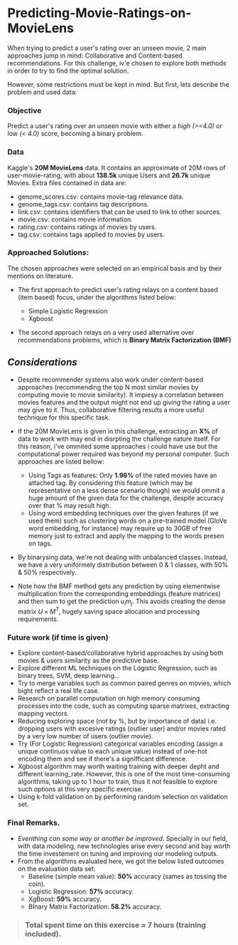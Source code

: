 # Predicting-Movie-Ratings-on-MovieLens

When trying to predict a user's rating over an unseen movie, 2 main approaches jump in mind: Collaborative and Content-based recommendations. For this challenge, iv'e chosen to explore both methods in order to try to find the optimal solution.

However, some restrictions must be kept in mind. But first, lets describe the problem and used data:

### Objective

Predict a user's rating over an unseen movie with either a *high (>=4.0)* or low *(< 4.0)* score, becoming a binary problem.

### Data

Kaggle's **20M MovieLens** data. It contains an approximate of 20M rows of user-movie-rating, with about **138.5k** unique Users and **26.7k** unique Movies. Extra files contained in data are:

* genome_scores.csv: contains movie-tag relevance data.
* genome_tags.csv: contains tag descriptions.
* link.csv: contains identifiers that can be used to link to other sources.
* movie.csv: contains movie information.
* rating.csv: contains ratings of movies by users.
* tag.csv: contains tags applied to movies by users.

### Approached Solutions:

The chosen approaches were selected on an empirical basis and by their mentions on literature.

* The first approach to predict user's rating relays on a content based (item based) focus, under the algorithms listed below: 
    * Simple Logistic Regression
    * Xgboost

* The second approach relays on a very used alternative over recommendations problems, which is **Binary Matrix Factorization (BMF)**

## *Considerations*

* Despite recommender systems also work under content-based approaches (recommending the top N most similar movies by computing movie to movie similarity). It impiesy a correlation between movies features and the output might not end up giving the rating a user may give to it. Thus, collaborative filtering results a more useful technique for this specific task.

* If the 20M MovieLens is given in this challenge, extracting an **X%** of data to work with may end in disrpting the challenge nature itself. For this reason, i've ommited some approaches i could have use but the computational power required was beyond my personal computer. Such approaches are listed bellow:
    * Using Tags as features: Only **1.96%** of the rated movies have an attached tag. By considering this feature (which may be representative on a less dense scenario though) we would ommit a huge amount of the given data for the challenge, despite accuracy over that % may result high.
    * Using word embedding techniques over the given features (if we used them) such as clustering words on a pre-trained model (GloVe word embedding, for instance) may require up to 30GB of free memory just to extract and apply the mapping to the words presen on tags.

* By binarysing data, we're not dealing with unbalanced classes. Instead, we have a very uniformely distribution between 0 & 1 classes, with 50% & 50% respectively.
* Note how the BMF method gets any prediction by using elementwise multiplication from the corresponding embeddings (feature matrices) and then sum to get the prediction $u_i m_j$. This avoids creating the dense matrix $U \times M^T$, hugely saving space allocation and processing requirements.


### Future work (if time is given)

* Explore content-based/collaborative hybrid approaches by using both movies & users similarity as the predictive base.
* Explore different ML techniques on the Logistic Regression, such as binary trees, SVM, deep learning...
* Try to merge variables such as common paired genres on movies, which bight reflect a real life case.
* Research on parallel computation on high memory consuming processes into the code, such as computing sparse matrixes, extracting mapping vectors.
* Reducing exploring space (not by %, but by importance of data) i.e. dropping users with excesive ratings (outlier user) and/or movies rated by a very low number of users (outlier movie).
* Try (For Logistic Regression) categorical variables encoding (assign a unique continuos value to each unique value) instead of one-hot encoding them and see if there's a signifficant difference.
* Xgboost algorithm may worth waiting training with deeper depht and different learning_rate. However, this is one of the most time-consuming algorithms, taking up to 1 hour to train, thus it not feasible to explore such options at this very specific exercise.
* Using k-fold validation on by performing random selection on validation set.

### Final Remarks.

* *Everithing can some way or another be improved*. Specially in our field, with data modeling, new technologies arise every second and bay worth the time investement on tuning and improving our modeling outputs.
* From the algorithms evaluated here, we got the below listed outcomes on the evaluation data set:
    * Baseline (simple mean value): **50%** accuracy (sames as tossing the coin). 
    * Logistic Regression: **57%** accuracy.
    * XgBoost: **59%** accuracy.
    * BInary Matrix Factorization: **58.2%** accuracy.

> ### Total spent time on this exercise $\approx$ 7 hours (training included).
